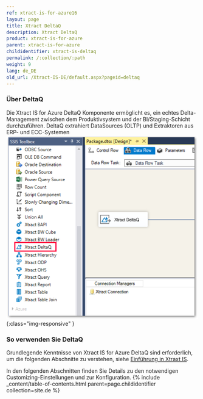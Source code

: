 ```yaml
---
ref: xtract-is-for-azure16
layout: page
title: Xtract DeltaQ
description: Xtract DeltaQ
product: xtract-is-for-azure
parent: xtract-is-for-azure
childidentifier: xtract-is-deltaq
permalink: /:collection/:path
weight: 9
lang: de_DE
old_url: /Xtract-IS-DE/default.aspx?pageid=deltaq
---
```

### Über DeltaQ
Die Xtract IS for Azure DeltaQ Komponente ermöglicht es, ein echtes Delta-Management zwischen dem Produktivsystem und der BI/Staging-Schicht durchzuführen.
DeltaQ extrahiert DataSources (OLTP) und Extraktoren aus ERP- und ECC-Systemen 
![DeltaQ](/img/content/xis/xis_deltaq_overview.png){:class="img-responsive" }

### So verwenden Sie DeltaQ
Grundlegende Kenntnisse von Xtract IS for Azure DeltaQ sind erforderlich, um die folgenden Abschnitte zu verstehen, siehe [Einführung in Xtraxt IS](./einfuehrung).

In den folgenden Abschnitten finden Sie Details zu den notwendigen Customizing-Einstellungen und zur Konfiguration.
{% include _content/table-of-contents.html parent=page.childidentifier collection=site.de %}
